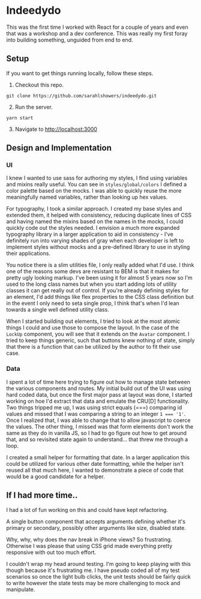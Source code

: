 # Indeedydo

This was the first time I worked with React for a couple of years and even that was a workshop and a dev conference. This was really my first foray into building something, unguided from end to end.

## Setup

If you want to get things running locally, follow these steps.

1. Checkout this repo.

`git clone https://github.com/sarahlshowers/indeedydo.git`

2. Run the server.

`yarn start`

3. Navigate to [http://localhost:3000](http://localhost:3000)

## Design and Implementation

### UI

I knew I wanted to use sass for authoring my styles, I find using variables and mixins really useful. You can see in `styles/global/colors` I defined a color palette based on the mocks. I was able to quickly reuse the more meaningfully named variables, rather than looking up hex values.

For typography, I took a similar approach. I created my base styles and extended them, it helped with consistency, reducing duplicate lines of CSS and having named the mixins based on the names in the mocks, I could quickly code out the styles needed. I envision a much more expanded typography library in a larger application to aid in consistency - I've definitely run into varying shades of gray when each developer is left to implement styles without mocks and a pre-defined library to use in styling their applications.

You notice there is a slim utilities file, I only really added what I'd use. I think one of the reasons some devs are resistant to BEM is that it makes for pretty ugly looking markup. I've been using it for almost 5 years now so I'm used to the long class names but when you start adding lots of utility classes it can get really out of control. If you're already defining styles for an element, I'd add things like flex properties to the CSS class definition but in the event I only need to seta single prop, I think that's when I'd lean towards a single well defined utility class.

When I started building out elements, I tried to look at the most atomic things I could and use those to compose the layout. In the case of the `LockUp` component, you will see that it extends on the `Avatar` component. I tried to keep things generic, such that buttons knew nothing of state, simply that there is a function that can be utilized by the author to fit their use case.

### Data

I spent a lot of time here trying to figure out how to manage state between the various components and routes. My initial build out of the UI was using hard coded data, but once the first major pass at layout was done, I started working on hoe I'd extract that data and emulate the CRU[D] functionality. Two things tripped me up, I was using strict equals (===) comparing id values and missed that I was comparing a string to an integer `1 === '1'`. Once I realized that, I was able to change that to allow javascript to coerce the values. The other thing, I missed was that form elements don't work the same as they do in vanilla JS, so I had to go figure out how to get around that, and so revisited state again to understand... that threw me through a loop.

I created a small helper for formatting that date. In a larger application this could be utilized for various other date formatting, while the helper isn't reused all that much here, I wanted to demonstrate a piece of code that would be a good candidate for a helper.

## If I had more time..

I had a lot of fun working on this and could have kept refactoring.

A single button component that accepts arguments defining whether it's primary or secondary, possibly other arguments like size, disabled state.

Why, why, why does the nav break in iPhone views? So frustrating. Otherwise I was please that using CSS grid made everything pretty responsive with out too much effort.

I couldn't wrap my head around testing. I'm going to keep playing with this though because it's frustrating me. I have pseudo coded all of my test scenarios so once the light bulb clicks, the unit tests should be fairly quick to write however the state tests may be more challenging to mock and manipulate.
